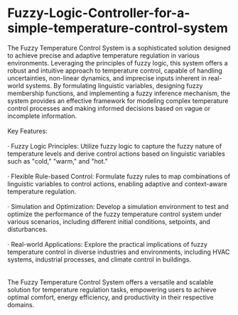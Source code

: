 # Fuzzy-Logic-Controller-for-a-simple-temperature-control-system


The Fuzzy Temperature Control System is a sophisticated solution designed to achieve precise and adaptive temperature regulation in various environments. Leveraging the principles of fuzzy logic, this system offers a robust and intuitive approach to temperature control, capable of handling uncertainties, non-linear dynamics, and imprecise inputs inherent in real-world systems. By formulating linguistic variables, designing fuzzy membership functions, and implementing a fuzzy inference mechanism, the system provides an effective framework for modeling complex temperature control processes and making informed decisions based on vague or incomplete information.
<br> <br>
Key Features: <br>
<br>
· Fuzzy Logic Principles: Utilize fuzzy logic to capture the fuzzy nature of temperature levels and derive control actions based on linguistic variables such as "cold," "warm," and "hot." <br> <br>
· Flexible Rule-based Control: Formulate fuzzy rules to map combinations of linguistic variables to control actions, enabling adaptive and context-aware temperature regulation. <br> <br>
· Simulation and Optimization: Develop a simulation environment to test and optimize the performance of the fuzzy temperature control system under various scenarios, including different initial conditions, setpoints, and disturbances. <br> <br>
· Real-world Applications: Explore the practical implications of fuzzy temperature control in diverse industries and environments, including HVAC systems, industrial processes, and climate control in buildings. <br> <br>
<br>
The Fuzzy Temperature Control System offers a versatile and scalable solution for temperature regulation tasks, empowering users to achieve optimal comfort, energy efficiency, and productivity in their respective domains.

